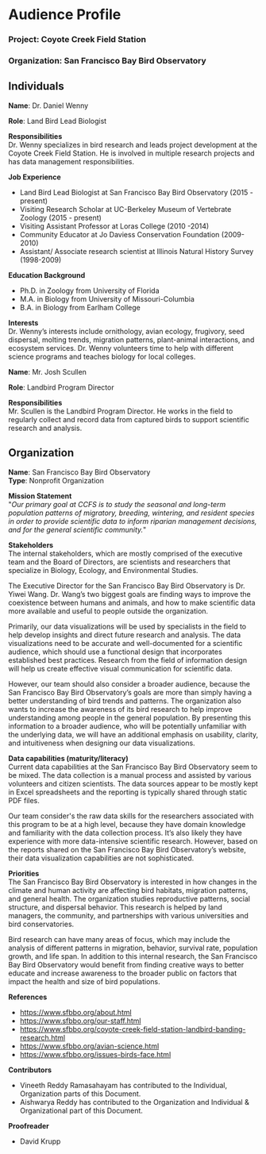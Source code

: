 # Audience Profile

### Project: Coyote Creek Field Station        
### Organization: San Francisco Bay Bird Observatory

## Individuals

**Name**: Dr. Daniel Wenny 

**Role**: Land Bird Lead Biologist

**Responsibilities**     
Dr. Wenny specializes in bird research and leads project development at the Coyote Creek Field Station. He is involved in multiple research projects and has data management responsibilities.
 
**Job Experience**
* Land Bird Lead Biologist at San Francisco Bay Bird Observatory (2015 - present)
* Visiting Research Scholar at UC-Berkeley Museum of Vertebrate Zoology (2015 - present)
* Visiting Assistant Professor at Loras College (2010 -2014)
* Community Educator at Jo Daviess Conservation Foundation (2009-2010)
* Assistant/ Associate research scientist at Illinois Natural History Survey (1998-2009)

**Education Background** 
* Ph.D. in Zoology from University of Florida 
* M.A. in Biology from University of Missouri-Columbia
* B.A. in Biology from Earlham College

**Interests**    
Dr. Wenny’s interests include ornithology, avian ecology, frugivory, seed dispersal, molting trends, migration patterns, plant-animal interactions, and ecosystem services. Dr. Wenny volunteers time to help with different science programs and teaches biology for local colleges.

**Name**: Mr. Josh Scullen 

**Role**: Landbird Program Director

**Responsibilities**            
Mr. Scullen is the Landbird Program Director. He works in the field to regularly collect and record data from captured birds to support scientific research and analysis. 

## Organization      
**Name**: San Francisco Bay Bird Observatory      
**Type**: Nonprofit Organization

**Mission Statement**          
"_Our primary goal at CCFS is to study the seasonal and long-term population patterns of migratory, breeding, wintering, and resident species in order to provide scientific data to inform riparian management decisions, and for the general scientific community._"

**Stakeholders**     
The internal stakeholders, which are mostly comprised of the executive team and the Board of Directors, are scientists and researchers that specialize in Biology, Ecology, and Environmental Studies.

The Executive Director for the San Francisco Bay Bird Observatory is Dr. Yiwei Wang. Dr. Wang’s two biggest goals are finding ways to improve the coexistence between humans and animals, and how to make scientific data more available and useful to people outside the organization.

Primarily, our data visualizations will be used by specialists in the field to help develop insights and direct future research and analysis. The data visualizations need to be accurate and well-documented for a scientific audience, which should use a functional design that incorporates established best practices. Research from the field of information design will help us create effective visual communication for scientific data.

However, our team should also consider a broader audience, because the San Francisco Bay Bird Observatory’s goals are more than simply having a better understanding of bird trends and patterns. The organization also wants to increase the awareness of its bird research to help improve understanding among people in the general population. By presenting this information to a broader audience, who will be potentially unfamiliar with the underlying data, we will have an additional emphasis on usability, clarity, and intuitiveness when designing our data visualizations.

**Data capabilities (maturity/literacy)**       
Current data capabilities at the San Francisco Bay Bird Observatory seem to be mixed. The data collection is a manual process and assisted by various volunteers and citizen scientists. The data sources appear to be mostly kept in Excel spreadsheets and the reporting is typically shared through static PDF files.

Our team consider's the raw data skills for the researchers associated with this program to be at a high level, because they have domain knowledge and familiarity with the data collection process. It’s also likely they have experience with more data-intensive scientific research. However, based on the reports shared on the San Francisco Bay Bird Observatory’s website, their data visualization capabilities are not sophisticated.

**Priorities**               
The San Francisco Bay Bird Observatory is interested in how changes in the climate and human activity are affecting bird habitats, migration patterns, and general health. The organization studies reproductive patterns, social structure, and dispersal behavior. This research is helped by land managers, the community, and partnerships with various universities and bird conservatories.

Bird research can have many areas of focus, which may include the analysis of different patterns in migration, behavior, survival rate, population growth, and life span. In addition to this internal research, the San Francisco Bay Bird Observatory would benefit from finding creative ways to better educate and increase awareness to the broader public on factors that impact the health and size of bird populations.

**References**     
* https://www.sfbbo.org/about.html
* https://www.sfbbo.org/our-staff.html
* https://www.sfbbo.org/coyote-creek-field-station-landbird-banding-research.html
* https://www.sfbbo.org/avian-science.html
* https://www.sfbbo.org/issues-birds-face.html

**Contributors**       
* Vineeth Reddy Ramasahayam has contributed to the Individual, Organization parts of this Document.
* Aishwarya Reddy has contributed to the Organization and Individual & Organizational part of this Document.

**Proofreader**     
* David Krupp
